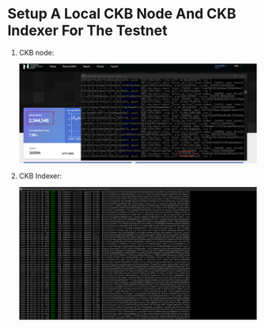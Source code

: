 # Setup A Local CKB Node And CKB Indexer For The Testnet

1) CKB node:
   
   ![alt text](https://github.com/TanishqDsharma/nervous-network-task-0/blob/main/ckbnode.png)

2) CKB Indexer:
   
   ![alt text](https://github.com/TanishqDsharma/nervous-network-task-0/blob/main/ckbindexer.png)

